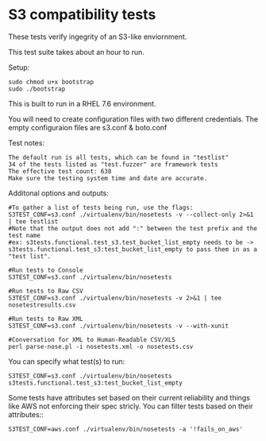  S3 compatibility tests
========================

These tests verify ingegrity of an S3-like enviornment.

This test suite takes about an hour to run.

Setup:

	sudo chmod u+x bootstrap
	sudo ./bootstrap
	
This is built to run in a RHEL 7.6 environment.

You will need to create configuration files with two different credentials. The empty configuraion files are s3.conf & boto.conf
	
Test notes:

	The default run is all tests, which can be found in "testlist"
	34 of the tests listed as "test.fuzzer" are framework tests
	The effective test count: 638
	Make sure the testing system time and date are accurate.
	
Additonal options and outputs:

	#To gather a list of tests being run, use the flags:
	S3TEST_CONF=s3.conf ./virtualenv/bin/nosetests -v --collect-only 2>&1 | tee testlist
	#Note that the output does not add ":" between the test prefix and the test name
	#ex: s3tests.functional.test_s3.test_bucket_list_empty needs to be -> s3tests.functional.test_s3:test_bucket_list_empty to pass them in as a "test list".

	#Run tests to Console
	S3TEST_CONF=s3.conf ./virtualenv/bin/nosetests
	
	#Run tests to Raw CSV
	S3TEST_CONF=s3.conf ./virtualenv/bin/nosetests -v 2>&1 | tee nosetestresults.csv
	
	#Run tests to Raw XML
	S3TEST_CONF=s3.conf ./virtualenv/bin/nosetests -v --with-xunit
	
	#Conversation for XML to Human-Readable CSV/XLS
	perl parse-nose.pl -i nosetests.xml -o nosetests.csv

You can specify what test(s) to run:

	S3TEST_CONF=s3.conf ./virtualenv/bin/nosetests s3tests.functional.test_s3:test_bucket_list_empty

Some tests have attributes set based on their current reliability and
things like AWS not enforcing their spec stricly. You can filter tests
based on their attributes::

	S3TEST_CONF=aws.conf ./virtualenv/bin/nosetests -a '!fails_on_aws'
